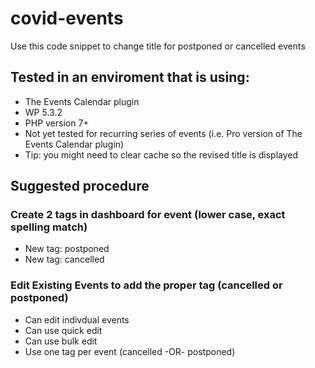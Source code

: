 # covid-events
Use this code snippet to change title for postponed or cancelled events
## Tested in an enviroment that is using:
* The Events Calendar plugin 
* WP 5.3.2
* PHP version 7+
* Not yet tested for recurring series of events (i.e. Pro version of The Events Calendar plugin)
* Tip: you might need to clear cache so the revised title is displayed
## Suggested procedure
### Create 2 tags in dashboard for event (lower case, exact spelling match)
* New tag: postponed
* New tag: cancelled
### Edit Existing Events to add the proper tag (cancelled or postponed)
* Can edit indivdual events 
* Can use quick edit
* Can use bulk edit
* Use one tag per event (cancelled -OR- postponed)
